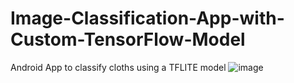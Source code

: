 # Image-Classification-App-with-Custom-TensorFlow-Model
Android App to classify cloths using a TFLITE model
![image](https://user-images.githubusercontent.com/4341904/213132976-7f8752e0-038e-46cc-8ed1-bba4e908f2f4.png)
